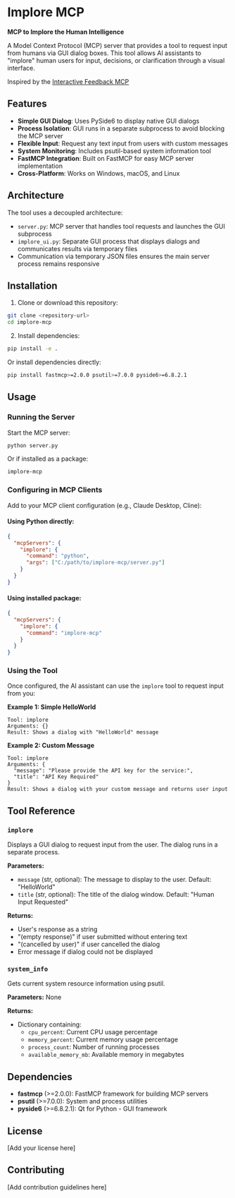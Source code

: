# Implore MCP

**MCP to Implore the Human Intelligence**

A Model Context Protocol (MCP) server that provides a tool to request input from humans via GUI dialog boxes. This tool allows AI assistants to "implore" human users for input, decisions, or clarification through a visual interface.

Inspired by the [Interactive Feedback MCP](https://github.com/dotcursorrules/interactive-feedback-mcp)

## Features

- **Simple GUI Dialog**: Uses PySide6 to display native GUI dialogs
- **Process Isolation**: GUI runs in a separate subprocess to avoid blocking the MCP server
- **Flexible Input**: Request any text input from users with custom messages
- **System Monitoring**: Includes psutil-based system information tool
- **FastMCP Integration**: Built on FastMCP for easy MCP server implementation
- **Cross-Platform**: Works on Windows, macOS, and Linux

## Architecture

The tool uses a decoupled architecture:
- `server.py`: MCP server that handles tool requests and launches the GUI subprocess
- `implore_ui.py`: Separate GUI process that displays dialogs and communicates results via temporary files
- Communication via temporary JSON files ensures the main server process remains responsive

## Installation

1. Clone or download this repository:
```bash
git clone <repository-url>
cd implore-mcp
```

2. Install dependencies:
```bash
pip install -e .
```

Or install dependencies directly:
```bash
pip install fastmcp>=2.0.0 psutil>=7.0.0 pyside6>=6.8.2.1
```

## Usage

### Running the Server

Start the MCP server:

```bash
python server.py
```

Or if installed as a package:

```bash
implore-mcp
```

### Configuring in MCP Clients

Add to your MCP client configuration (e.g., Claude Desktop, Cline):

#### Using Python directly:
```json
{
  "mcpServers": {
    "implore": {
      "command": "python",
      "args": ["C:/path/to/implore-mcp/server.py"]
    }
  }
}
```

#### Using installed package:
```json
{
  "mcpServers": {
    "implore": {
      "command": "implore-mcp"
    }
  }
}
```

### Using the Tool

Once configured, the AI assistant can use the `implore` tool to request input from you:

**Example 1: Simple HelloWorld**
```
Tool: implore
Arguments: {}
Result: Shows a dialog with "HelloWorld" message
```

**Example 2: Custom Message**
```
Tool: implore
Arguments: {
  "message": "Please provide the API key for the service:",
  "title": "API Key Required"
}
Result: Shows a dialog with your custom message and returns user input
```

## Tool Reference

### `implore`

Displays a GUI dialog to request input from the user. The dialog runs in a separate process.

**Parameters:**
- `message` (str, optional): The message to display to the user. Default: "HelloWorld"
- `title` (str, optional): The title of the dialog window. Default: "Human Input Requested"

**Returns:**
- User's response as a string
- "(empty response)" if user submitted without entering text
- "(cancelled by user)" if user cancelled the dialog
- Error message if dialog could not be displayed

### `system_info`

Gets current system resource information using psutil.

**Parameters:** None

**Returns:**
- Dictionary containing:
  - `cpu_percent`: Current CPU usage percentage
  - `memory_percent`: Current memory usage percentage
  - `process_count`: Number of running processes
  - `available_memory_mb`: Available memory in megabytes

## Dependencies

- **fastmcp** (>=2.0.0): FastMCP framework for building MCP servers
- **psutil** (>=7.0.0): System and process utilities
- **pyside6** (>=6.8.2.1): Qt for Python - GUI framework

## License

[Add your license here]

## Contributing

[Add contribution guidelines here]

